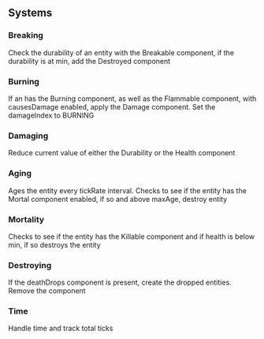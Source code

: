 ## Systems

### Breaking

Check the durability of an entity with the Breakable component, if the durability is at min, add the Destroyed component

### Burning

If an has the Burning component, as well as the Flammable component, with causesDamage enabled, apply the Damage component. Set the damageIndex to BURNING

### Damaging

Reduce current value of either the Durability or the Health component

### Aging

Ages the entity every tickRate interval. Checks to see if the entity has the Mortal component enabled, if so and above maxAge, destroy entity

### Mortality

Checks to see if the entity has the Killable component and if health is below min, if so destroys the entity

### Destroying

If the deathDrops component is present, create the dropped entities. Remove the component

### Time

Handle time and track total ticks
